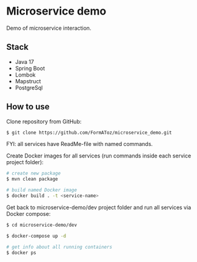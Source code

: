 # Microservice demo

Demo of microservice interaction.

## Stack

* Java 17
* Spring Boot
* Lombok
* Mapstruct
* PostgreSql

## How to use

Clone repository from GitHub:

```bash
$ git clone https://github.com/FormAToz/microservice_demo.git
```

FYI: all services have ReadMe-file with named commands.

Create Docker images for all services (run commands inside each service project folder):

```bash
# create new package
$ mvn clean package

# build named Docker image
$ docker build . -t <service-name>
```

Get back to microservice-demo/dev project folder and run all services via Docker compose:

```bash
$ cd microservice-demo/dev

$ docker-compose up -d

# get info about all running containers
$ docker ps
```